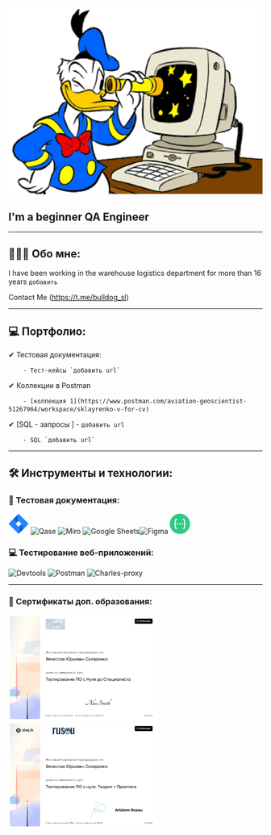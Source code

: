 ![Header](https://github.com/Bulldog-sl/Bulldog-sl/blob/main/assets/clipdoncomputer%20copy.png)

## I'm a beginner QA Engineer

---

## 👩🏻‍💻 Обо мне:

I have been working in the warehouse logistics department for more than 16 years
`добавить`

Сontact Me (https://t.me/bulldog_sl)

---

## 💻 Портфолио:

✔ Тестовая документация:

        - Тест-кейсы `добавить url`

✔ Коллекции в Postman

        - [коллекция 1](https://www.postman.com/aviation-geoscientist-51267964/workspace/sklayrenko-v-for-cv)

✔ [SQL - запросы ] - `добавить url`

        - SQL `добавить url`

---

## 🛠 Инструменты и технологии:

### 📁 Тестовая документация:

<img src="https://github.com/qajenna/qajenna/raw/main/icons/Jira.png" title="Jira" alt="Jira" width="40" height="40" style="max-width: 100%;"> <img src="https://avatars.githubusercontent.com/u/47823040?v=4" title="Qase" alt="Qase" width="40" height="40" style="max-width: 100%;"> <img src="https://camo.githubusercontent.com/e6988d84e4be34e3411bcd3fb0e1223bcaf8712b03382b79fc89c09e7d308271/68747470733a2f2f77372e706e6777696e672e636f6d2f706e67732f3838352f3632392f706e672d7472616e73706172656e742d6d69726f2d68642d6c6f676f2e706e67" title="Miro" alt="Miro" width="40" height="40" data-canonical-src="https://w7.pngwing.com/pngs/885/629/png-transparent-miro-hd-logo.png" style="max-width: 100%;"> <img src="https://img.icons8.com/?size=48&id=30461&format=png" title="Google Sheets" alt="Google Sheets" width="40" height="40" style="max-width: 100%;"><img src="https://camo.githubusercontent.com/e39dd3b8f4afd6976f4978888b37cdaf52b825afb08eb36c99d92e2e63562553/68747470733a2f2f63646e2e6a7364656c6976722e6e65742f67682f64657669636f6e732f64657669636f6e2f69636f6e732f6669676d612f6669676d612d6f726967696e616c2e737667" title="Figma" alt="Figma" width="40" height="40" data-canonical-src="https://cdn.jsdelivr.net/gh/devicons/devicon/icons/figma/figma-original.svg" style="max-width: 100%;"> <img src="https://github.com/qajenna/qajenna/raw/main/icons/swagger.png" title="Swagger" alt="Swagger" width="40" height="40" style="max-width: 100%;">

### 💻 Тестирование веб-приложений:

<img src="https://camo.githubusercontent.com/25f6f3de7ca12c8c300b6f0a7b37c48c1e6176ded2f38d770a9d5e9b9d24fce7/68747470733a2f2f64333377756272666b69306c36382e636c6f756466726f6e742e6e65742f333862356339353361343636373336363638356435356462353564303537633836646231666335342f61306664632f7374617469632f61636165366232346439343033343736363163613930316561303766343763312f6368726f6d652d6465762d6c6f676f2d69636f6e2e706e67" title="Devtools" alt="Devtools" width="40" height="40" data-canonical-src="https://d33wubrfki0l68.cloudfront.net/38b5c953a4667366685d55db55d057c86db1fc54/a0fdc/static/acae6b24d940347661ca901ea07f47c1/chrome-dev-logo-icon.png" style="max-width: 100%;"> <img src="https://camo.githubusercontent.com/7a50cfc03d530687bd58cc559fe1b38d1de583e6ca04480587774260a5f62d2b/68747470733a2f2f7365656b6c6f676f2e636f6d2f696d616765732f502f706f73746d616e2d6c6f676f2d303038374341304431352d7365656b6c6f676f2e636f6d2e706e67" title="Postman" alt="Postman" width="40" height="40" data-canonical-src="https://seeklogo.com/images/P/postman-logo-0087CA0D15-seeklogo.com.png" style="max-width: 100%;"> <img src="https://camo.githubusercontent.com/51853941260ae860198fc42caf94c597eba7dc12e6f8d3caf65df49c1b6e82b6/68747470733a2f2f63646e2e69636f6e2d69636f6e732e636f6d2f69636f6e73322f333035332f504e472f3531322f636861726c65735f70726f78795f6d61636f735f6269677375725f69636f6e5f3139303330322e706e67" title="Charles-proxy" alt="Charles-proxy" width="40" height="40" data-canonical-src="https://cdn.icon-icons.com/icons2/3053/PNG/512/charles_proxy_macos_bigsur_icon_190302.png" style="max-width: 100%;"></a>

---

### 📁 Сертификаты доп. образования:

<img src="https://github.com/Bulldog-sl/Bulldog-sl/blob/main/Certificates/PNG/stepik-certificate-Alex%20Smith.jpg"  width="297" height="210" style="max-width: 100%;"> <img src="https://github.com/Bulldog-sl/Bulldog-sl/blob/main/Certificates/PNG/stepik-certificate-Rusov%20A.jpg" width="297" height="210" style="max-width: 100%;">
